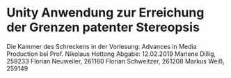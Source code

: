 # Unity Anwendung zur Erreichung der Grenzen patenter Stereopsis
Die Kammer des Schreckens
in der Vorlesung:
Advances in Media Production
bei Prof. Nikolaus Hottong
Abgabe: 12.02.2019
Marlene Dillig, 259233
Florian Neuweiler, 261160
Florian Schweitzer, 261208
Markus Weiß, 259149